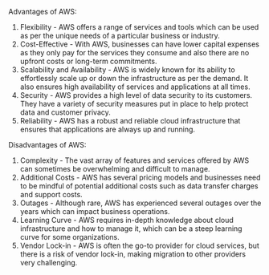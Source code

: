 Advantages of AWS:
1. Flexibility - AWS offers a range of services and tools which can be used as per the unique needs of a particular business or industry.
2. Cost-Effective - With AWS, businesses can have lower capital expenses as they only pay for the services they consume and also there are no upfront costs or long-term commitments.
3. Scalability and Availability - AWS is widely known for its ability to effortlessly scale up or down the infrastructure as per the demand. It also ensures high availability of services and applications at all times.
4. Security - AWS provides a high level of data security to its customers. They have a variety of security measures put in place to help protect data and customer privacy.
5. Reliability - AWS has a robust and reliable cloud infrastructure that ensures that applications are always up and running.

Disadvantages of AWS:
1. Complexity - The vast array of features and services offered by AWS can sometimes be overwhelming and difficult to manage.
2. Additional Costs - AWS has several pricing models and businesses need to be mindful of potential additional costs such as data transfer charges and support costs.
3. Outages - Although rare, AWS has experienced several outages over the years which can impact business operations.
4. Learning Curve - AWS requires in-depth knowledge about cloud infrastructure and how to manage it, which can be a steep learning curve for some organizations.
5. Vendor Lock-in - AWS is often the go-to provider for cloud services, but there is a risk of vendor lock-in, making migration to other providers very challenging.
